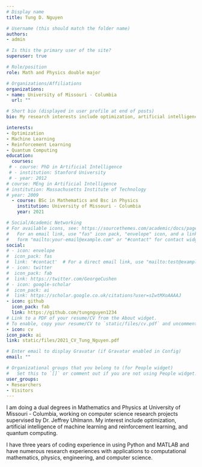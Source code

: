 ```yaml
---
# Display name
title: Tung D. Nguyen

# Username (this should match the folder name)
authors:
- admin

# Is this the primary user of the site?
superuser: true

# Role/position
role: Math and Physics double major

# Organizations/Affiliations
organizations:
- name: University of Missouri - Columbia
  url: ""

# Short bio (displayed in user profile at end of posts)
bio: My research interests include optimization, artificial intelligence, especially machine learning and reinforcement learning, and quantum computing.

interests:
- Optimization
- Machine Learning 
- Reinforcement Learning
- Quantum Computing
education:
  courses:
 # - course: PhD in Artificial Intelligence
 # - institution: Stanford University
 # - year: 2012
# course: MEng in Artificial Intelligence
# institution: Massachusetts Institute of Technology
# year: 2009
  - course: BSc in Mathematics and Bsc in Physics
    institution: University of Missouri - Columbia
    year: 2021

# Social/Academic Networking
# For available icons, see: https://sourcethemes.com/academic/docs/page-builder/#icons
#   For an email link, use "fas" icon pack, "envelope" icon, and a link in the
#   form "mailto:your-email@example.com" or "#contact" for contact widget.
social:
# - icon: envelope
#  icon_pack: fas
#  link: '#contact'  # For a direct email link, use "mailto:test@example.org".
# - icon: twitter
#  icon_pack: fab
#  link: https://twitter.com/GeorgeCushen
# - icon: google-scholar
#  icon_pack: ai
#  link: https://scholar.google.co.uk/citations?user=sIwtMXoAAAAJ
- icon: github
  icon_pack: fab
  link: https://github.com/tungnguyen1234
# Link to a PDF of your resume/CV from the About widget.
# To enable, copy your resume/CV to `static/files/cv.pdf` and uncomment the lines below.
- icon: cv
icon_pack: ai
link: static/files/2021_CV_Tung_Nguyen.pdf

# Enter email to display Gravatar (if Gravatar enabled in Config)
email: ""

# Organizational groups that you belong to (for People widget)
#   Set this to `[]` or comment out if you are not using People widget.
user_groups:
- Researchers
- Visitors
---
```


I am doing a dual degrees in Mathematics and Physics at University of Missouri - Columbia, working on computer science research projects supervised by Dr. Jeffrey Uhlmann. My interest include optimization, artificial intelligence of machine learning and reinforcement learning, and quantum computing. 

I have three years of coding experience in using Python and MATLAB and have numerous research experiences with applications to computational mathematics, physics, engineering, and computer science.
